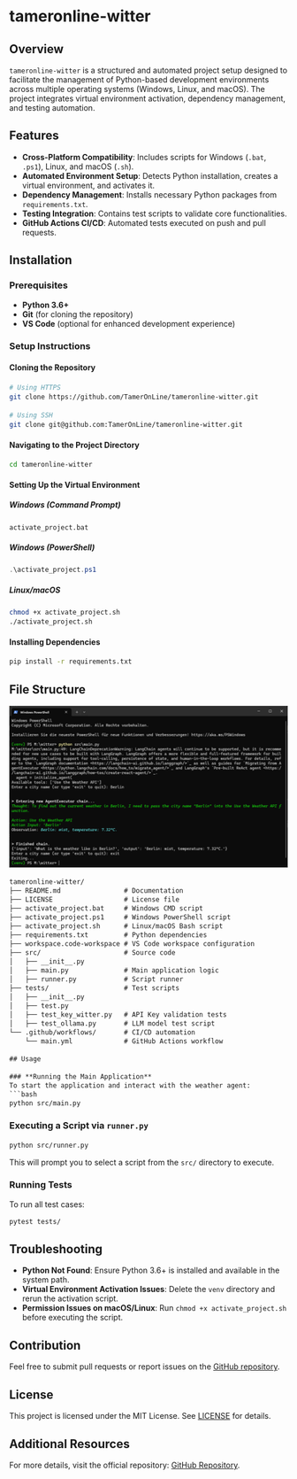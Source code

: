 # tameronline-witter

## Overview
`tameronline-witter` is a structured and automated project setup designed to facilitate the management of Python-based development environments across multiple operating systems (Windows, Linux, and macOS). The project integrates virtual environment activation, dependency management, and testing automation.

## Features
- **Cross-Platform Compatibility**: Includes scripts for Windows (`.bat`, `.ps1`), Linux, and macOS (`.sh`).
- **Automated Environment Setup**: Detects Python installation, creates a virtual environment, and activates it.
- **Dependency Management**: Installs necessary Python packages from `requirements.txt`.
- **Testing Integration**: Contains test scripts to validate core functionalities.
- **GitHub Actions CI/CD**: Automated tests executed on push and pull requests.

## Installation

### Prerequisites
- **Python 3.6+**
- **Git** (for cloning the repository)
- **VS Code** (optional for enhanced development experience)

### Setup Instructions

#### **Cloning the Repository**
```bash
# Using HTTPS
git clone https://github.com/TamerOnLine/tameronline-witter.git

# Using SSH
git clone git@github.com:TamerOnLine/tameronline-witter.git
```

#### **Navigating to the Project Directory**
```bash
cd tameronline-witter
```

#### **Setting Up the Virtual Environment**
##### **Windows (Command Prompt)**
```cmd
activate_project.bat
```
##### **Windows (PowerShell)**
```powershell
.\activate_project.ps1
```
##### **Linux/macOS**
```bash
chmod +x activate_project.sh
./activate_project.sh
```

#### **Installing Dependencies**
```bash
pip install -r requirements.txt
```

## File Structure

![Project Structure](img/screenshot.png)
```
tameronline-witter/
├── README.md                # Documentation
├── LICENSE                  # License file
├── activate_project.bat     # Windows CMD script
├── activate_project.ps1     # Windows PowerShell script
├── activate_project.sh      # Linux/macOS Bash script
├── requirements.txt         # Python dependencies
├── workspace.code-workspace # VS Code workspace configuration
├── src/                     # Source code
│   ├── __init__.py
│   ├── main.py              # Main application logic
│   ├── runner.py            # Script runner
├── tests/                   # Test scripts
│   ├── __init__.py
│   ├── test.py
│   ├── test_key_witter.py   # API Key validation tests
│   ├── test_ollama.py       # LLM model test script
└── .github/workflows/       # CI/CD automation
    └── main.yml             # GitHub Actions workflow

## Usage

### **Running the Main Application**
To start the application and interact with the weather agent:
```bash
python src/main.py
```

### **Executing a Script via `runner.py`**
```bash
python src/runner.py
```
This will prompt you to select a script from the `src/` directory to execute.

### **Running Tests**
To run all test cases:
```bash
pytest tests/
```

## Troubleshooting
- **Python Not Found**: Ensure Python 3.6+ is installed and available in the system path.
- **Virtual Environment Activation Issues**: Delete the `venv` directory and rerun the activation script.
- **Permission Issues on macOS/Linux**: Run `chmod +x activate_project.sh` before executing the script.

## Contribution
Feel free to submit pull requests or report issues on the [GitHub repository](https://github.com/TamerOnLine/tameronline-witter).

## License
This project is licensed under the MIT License. See [LICENSE](LICENSE) for details.

## Additional Resources
For more details, visit the official repository: [GitHub Repository](https://github.com/TamerOnLine/tameronline-witter).

